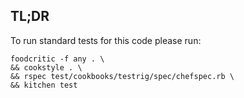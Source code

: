 ## TL;DR

To run standard tests for this code please run:

```shell
foodcritic -f any . \
&& cookstyle . \
&& rspec test/cookbooks/testrig/spec/chefspec.rb \
&& kitchen test
```

